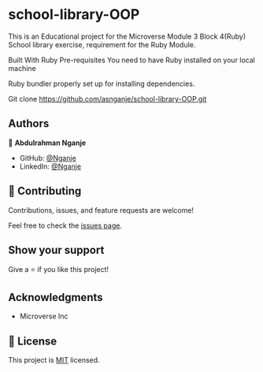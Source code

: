 # school-library-OOP
This is an Educational project for the Microverse Module 3 Block 4(Ruby) School library exercise, requirement for the Ruby Module.

Built With
Ruby
Pre-requisites
You need to have Ruby installed on your local machine

Ruby bundler properly set up for installing dependencies.


Git clone https://github.com/asnganje/school-library-OOP.git 


## Authors
👤 **Abdulrahman Nganje**

- GitHub: [@Nganje](https://github.com/asnganje)
- LinkedIn: [@Nganje](https://www.linkedin.com/in/abdulrahman-nganje-a6436935/)

## 🤝 Contributing

Contributions, issues, and feature requests are welcome!

Feel free to check the [issues page](../../issues/).

## Show your support

Give a ⭐️ if you like this project!

## Acknowledgments

- Microverse Inc

## 📝 License

This project is [MIT](./LICENSE) licensed.